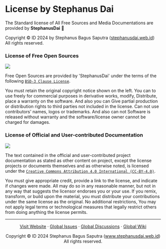 # License by Stephanus Dai

The Standard license of All Free Sources and Media Documentations are provided by **StephanusDai** :gem:

Copyright &copy; ID 2024 by Stephanus Bagus Saputra ([stephanusdai.web.id][link])<br>
All rights reserved.

### License of Free Open Sources

[![](https://upload.wikimedia.org/wikipedia/commons/thumb/1/18/Bsd-license-icon-120x42.svg/120px-Bsd-license-icon-120x42.svg.png)][bsd]

Free Open Sources are provided by 'StephanusDai' under the terms of the following [`BSD-3 Clause License`][license].

You must retain the original copyright notice shown on the left. You can to use freely for commercial purposes in derivative works, modify, Distribute, place a warranty on the software. And also you can Give partial production or distribution rights to third parties not included in the license. Can not use contributors' names, logos or trademarks. And also can not Software is released without warranty and the software/license owner cannot be charged for damages.

### License of Official and User-contributed Documentation

[![](https://i.creativecommons.org/l/by/4.0/88x31.png)][cc-by]

The text contained in the official and user-contributed project documentation as stated as other content on project, except the license projects or documents themselves and as otherwise noted, is licensed under the [`Creative Commons Attribution 4.0 International (CC-BY-4.0)`][license-doc].

You must give appropriate credit, provide a link to the license, and indicate if changes were made. All may do so in any reasonable manner, but not in any way that suggests the licensor endorses you or your use. If you remix, transform, or build upon the material, you must distribute your contributions under the same license as the original. No additional restrictions, You may not apply legal terms or technological measures that legally restrict others from doing anything the license permits.

***

<p align="center">
    <a href="https://www.stephanusdai.web.id">Visit Website</a>
    ·
    <a href="https://github.com/wiefunkdai/.github/issues/new/choose">Global Issues</a>
    ·
    <a href="https://github.com/wiefunkdai/.github/discussions">Global Discussions</a>
    ·
    <a href="https://github.com/wiefunkdai/.github/wiki">Global Wiki</a>
</p>
<p align="center">
  Copyright &copy; ID 2024 Stephanus Bagus Saputra &#40;<a href="https://www.stephanusdai.web.id">www.stephanusdai.web.id</a>&#41;<br>
  All rights reserved.
</p>

<!-- Definitions -->

[link]: https://www.stephanusdai.web.id

[license]: https://github.com/wiefunkdai/.github/blob/master/LICENSE_CODE

[license-doc]: https://github.com/wiefunkdai/.github/blob/master/LICENSE_DOC

[bsd]: https://opensource.org/license/bsd-3-clause

[cc-by]: https://creativecommons.org/licenses/by/4.0/legalcode